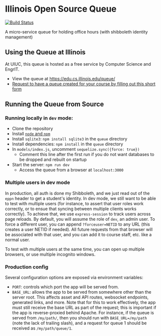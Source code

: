 # Illinois Open Source Queue

[![Build Status](https://travis-ci.org/illinois/queue.svg?branch=master)](https://travis-ci.org/illinois/queue)

A micro-service queue for holding office hours (with shibboleth identity management)

## Using the Queue at Illinois

At UIUC, this queue is hosted as a free service by Computer Science and EngrIT.

* View the queue at https://edu.cs.illinois.edu/queue/
* [Request to have a queue created for your course by filling out this short form](https://forms.illinois.edu/sec/691281)

## Running the Queue from Source

### Running locally in `dev` mode:

* Clone the repository
* Install [`node` and `npm`](https://nodejs.org/en/download/package-manager/)
* Install `sqlite3`: `npm install sqlite3` in the `queue` directory
* Install dependencies: `npm install` in the `queue` directory
* In `models/index.js`, uncomment `sequelize.sync({force: true})`
  * Comment this line after the first run if you do not want databases to be dropped and rebuilt on startup
* Start the server: `npm run dev`
  * Access the queue from a browser at `localhost:3000`

### Multiple users in dev mode

In production, all auth is done my Shibboleth, and we just read out of the `eppn` header
to get a student's identity. In dev mode, we still want to be able to test with multiple
users (for instance, to assert that user roles work correctly, or to ensue that syncing
between multiple clients works correctly). To achieve that, we use `express-session` to
track users across page reloads. By default, you will assume the role of `dev`, an admin
user. To force a different user, you can append `?forceuser=NETID` to any URL (this creates
a user NETID if needed). All future requests from that browser will be associated with that
user, and you can add it to course staff, etc. like a normal user.

To test with multiple users at the same time, you can open up multiple browsers, or use
multiple incognito windows.

### Production config

Several configuration options are exposed via environment variables:

* `PORT`: controls which port the app will be served from.
* `BASE_URL`: allows the app to be served from somewhere other than the server
  root. This affects asset and API routes, websocket endpoints, generated links,
  and more. Note that for this to work effectively, the app must still receive
  the base URL as part of the request; this is important if the app is
  reverse-proxied behind Apache. For instance, if the queue is served from
  `/my/path/`, then you should run with `BASE_URL=/my/path` (note the lack of
  trailing slash), and a request for queue 1 should be received as `/my/path/queue/1`.
